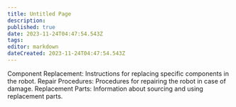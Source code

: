 ```yaml
---
title: Untitled Page
description: 
published: true
date: 2023-11-24T04:47:54.543Z
tags: 
editor: markdown
dateCreated: 2023-11-24T04:47:54.543Z
---
```


Component Replacement: Instructions for replacing specific components in the robot.
Repair Procedures: Procedures for repairing the robot in case of damage.
Replacement Parts: Information about sourcing and using replacement parts.